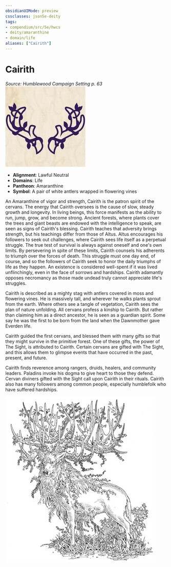 ```yaml
---
obsidianUIMode: preview
cssclasses: json5e-deity
tags:
- compendium/src/5e/hwcs
- deity/amaranthine
- domain/life
aliases: ["Cairith"]
---
```

# Cairith
*Source: Humblewood Campaign Setting p. 63* 
![](https://raw.githubusercontent.com/5etools-mirror-3/5etools-img/main/deities/HWCS/Cairith-Symbol.webp#symbol)

- **Alignment**: Lawful Neutral
- **Domains**: Life
- **Pantheon**: Amaranthine
- **Symbol**: A pair of white antlers wrapped in flowering vines

An Amaranthine of vigor and strength, Cairith is the patron spirit of the cervans. The energy that Cairith oversees is the cause of slow, steady growth and longevity. In living beings, this force manifests as the ability to run, jump, grow, and become strong. Ancient forests, where plants cover the trees and giant beasts are endowed with the intelligence to speak, are seen as signs of Cairith's blessing. Cairith teaches that adversity brings strength, but his teachings differ from those of Altus. Altus encourages his followers to seek out challenges, where Cairith sees life itself as a perpetual struggle. The true test of survival is always against oneself and one's own limits. By persevering in spite of these limits, Cairith counsels his adherents to triumph over the forces of death. This struggle must one day end, of course, and so the followers of Cairith seek to honor the daily triumphs of life as they happen. An existence is considered well-spent if it was lived unflinchingly, even in the face of sorrows and hardships. Cairith adamantly opposes necromancy as those made undead truly cannot appreciate life's struggles.

Cairith is described as a mighty stag with antlers covered in moss and flowering vines. He is massively tall, and wherever he walks plants sprout from the earth. Where others see a tangle of vegetation, Cairith sees the plan of nature unfolding. All cervans profess a kinship to Cairith. But rather than claiming him as a direct ancestor, he is seen as a guardian spirit. Some say he was the first to be born from the land when the Dawnmother gave Everden life.

Cairith guided the first cervans, and blessed them with many gifts so that they might survive in the primitive forest. One of these gifts, the power of The Sight, is attributed to Cairith. Certain cervans are gifted with The Sight, and this allows them to glimpse events that have occurred in the past, present, and future.

Cairith finds reverence among rangers, druids, healers, and community leaders. Paladins invoke his dogma to give heart to those they defend. Cervan diviners gifted with the Sight call upon Cairith in their rituals. Cairith also has many followers among common people, especially humblefolk who have suffered hardships.

![](https://raw.githubusercontent.com/5etools-mirror-3/5etools-img/main/deities/HWCS/Cairith.webp#center)